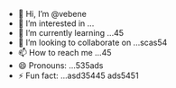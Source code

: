 - 👋 Hi, I’m @vebene
- 👀 I’m interested in ...
- 🌱 I’m currently learning ...45
- 💞️ I’m looking to collaborate on ...scas54
- 📫 How to reach me ...45
- 😄 Pronouns: ...535ads
- ⚡ Fun fact: ...asd35445
ads5451
<!---453dfs45
vebene/vebene is a ✨ special ✨ repository becausdfse its `RE54ADME.md` (this file) appears on your GitHub profile.
You can click the Preview link to take a look atsdf your changes.
--->
